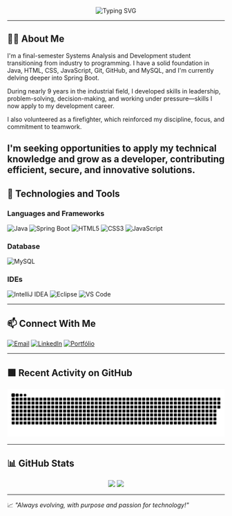 <p align="center">
  <img src="https://readme-typing-svg.demolab.com?font=Fira+Code&size=24&pause=1000&color=BA55D3&center=true&vCenter=true&width=1000&lines=👋+Hi%2C+I'm+Marcio+Cley!;Java+Developer+in+training.;Spring+Boot+lover+%F0%9F%9A%80;Welcome+to+my+GitHub+profile!" alt="Typing SVG" />
</p>


---

## 👨‍💻 About Me

I'm a final-semester Systems Analysis and Development student transitioning from industry to programming. I have a solid foundation in Java, HTML, CSS, JavaScript, Git, GitHub, and MySQL, and I'm currently delving deeper into Spring Boot.

During nearly 9 years in the industrial field, I developed skills in leadership, problem-solving, decision-making, and working under pressure—skills I now apply to my development career.

I also volunteered as a firefighter, which reinforced my discipline, focus, and commitment to teamwork.

I'm seeking opportunities to apply my technical knowledge and grow as a developer, contributing efficient, secure, and innovative solutions.
---

## 🚀 Technologies and Tools

### Languages and Frameworks 
![Java](https://img.shields.io/badge/Java-ED8B00?style=for-the-badge&logo=java&logoColor=white)
![Spring Boot](https://img.shields.io/badge/Spring%20Boot-6DB33F?style=for-the-badge&logo=spring-boot&logoColor=white)
![HTML5](https://img.shields.io/badge/HTML5-e34c26?style=for-the-badge&logo=html5&logoColor=white)
![CSS3](https://img.shields.io/badge/CSS3-1572B6?style=for-the-badge&logo=css3&logoColor=white)
![JavaScript](https://img.shields.io/badge/JavaScript-F7DF1E?style=for-the-badge&logo=javascript&logoColor=black)

### Database
![MySQL](https://img.shields.io/badge/MySQL-00758F?style=for-the-badge&logo=mysql&logoColor=white)

### IDEs  
![IntelliJ IDEA](https://img.shields.io/badge/IntelliJIDEA-000000.svg?style=for-the-badge&logo=intellij-idea&logoColor=white)
![Eclipse](https://img.shields.io/badge/EclipseIDE-2C2255?style=for-the-badge&logo=eclipse&logoColor=white)
![VS Code](https://img.shields.io/badge/VS%20Code-007ACC?style=for-the-badge&logo=visual-studio-code&logoColor=white)

---

## 📫 Connect With Me

[![Email](https://img.shields.io/badge/Gmail-D14836?style=for-the-badge&logo=gmail&logoColor=white)](mailto:marciocleydev@gmail.com)
[![LinkedIn](https://img.shields.io/badge/LinkedIn-%230077B5.svg?style=for-the-badge&logo=linkedin&logoColor=white)](https://www.linkedin.com/in/marciocleydev/)
[![Portfólio](https://img.shields.io/badge/Portfólio-12100E?style=for-the-badge&logo=github&logoColor=white)](https://marciocleydev.github.io/.github.io/)

---

## 🟩 Recent Activity on GitHub

<picture>
  <source media="(prefers-color-scheme: dark)" srcset="dist/github-contribution-grid-snake.svg" />
  <source media="(prefers-color-scheme: light)" srcset="dist/github-contribution-grid-snake.svg" />
  <img alt="github contribution snake animation" src="dist/github-contribution-grid-snake.svg?v=3" />
</picture>


---

## 📊 GitHub Stats

<p align="center">
  <img height="180em" src="https://github-readme-stats.vercel.app/api?username=marciocleydev&show_icons=true&theme=tokyonight&hide_border=true" />
  <img height="180em" src="https://github-readme-stats.vercel.app/api/top-langs/?username=marciocleydev&layout=compact&theme=tokyonight&hide_border=true"/>
</p>

---

📈 _"Always evolving, with purpose and passion for technology!"_
